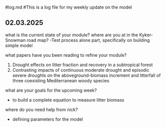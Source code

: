 #log.md
#This is a log file for my weekly update on the model

## 02.03.2025
what is the current state of your module? where are you at in the Kyker-Snowman road map?
-Test process alone part, specifically on building simple model

what papers have you been reading to refine your module?
1. Drought effects on litter fraction and recovery in a subtropical forest
2. Contrasting impacts of continuous moderate drought and episodic severe droughts on the aboveground-biomass increment and litterfall of three coexisting Mediterranean woody species

what are your goals for the upcoming week?
- to build a complete equation to measure litter biomass 

where do you need help from nick?
- defining parameters for the model